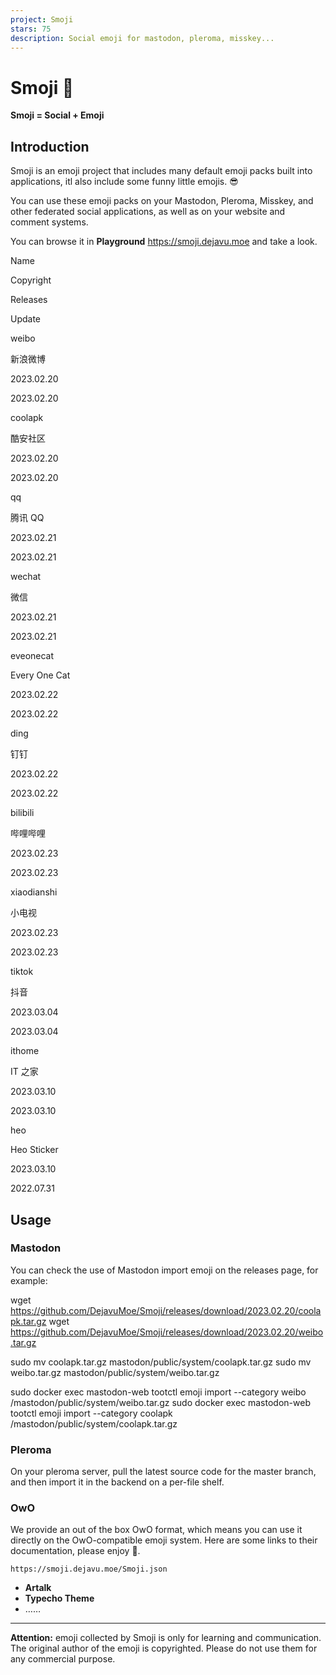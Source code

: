 ```yaml
---
project: Smoji
stars: 75
description: Social emoji for mastodon, pleroma, misskey...
---
```


Smoji 🫣
========

**Smoji = Social + Emoji**

Introduction
------------

Smoji is an emoji project that includes many default emoji packs built into applications, itl also include some funny little emojis. 😎

You can use these emoji packs on your Mastodon, Pleroma, Misskey, and other federated social applications, as well as on your website and comment systems.

You can browse it in **Playground** https://smoji.dejavu.moe and take a look.

Name

Copyright

Releases

Update

weibo

新浪微博

2023.02.20

2023.02.20

coolapk

酷安社区

2023.02.20

2023.02.20

qq

腾讯 QQ

2023.02.21

2023.02.21

wechat

微信

2023.02.21

2023.02.21

eveonecat

Every One Cat

2023.02.22

2023.02.22

ding

钉钉

2023.02.22

2023.02.22

bilibili

哔哩哔哩

2023.02.23

2023.02.23

xiaodianshi

小电视

2023.02.23

2023.02.23

tiktok

抖音

2023.03.04

2023.03.04

ithome

IT 之家

2023.03.10

2023.03.10

heo

Heo Sticker

2023.03.10

2022.07.31

Usage
-----

### Mastodon

You can check the use of Mastodon import emoji on the releases page, for example:

wget https://github.com/DejavuMoe/Smoji/releases/download/2023.02.20/coolapk.tar.gz
wget https://github.com/DejavuMoe/Smoji/releases/download/2023.02.20/weibo.tar.gz

sudo mv coolapk.tar.gz mastodon/public/system/coolapk.tar.gz
sudo mv weibo.tar.gz mastodon/public/system/weibo.tar.gz


sudo docker exec mastodon-web tootctl emoji import --category weibo /mastodon/public/system/weibo.tar.gz
sudo docker exec mastodon-web tootctl emoji import --category coolapk /mastodon/public/system/coolapk.tar.gz

### Pleroma

On your pleroma server, pull the latest source code for the master branch, and then import it in the backend on a per-file shelf.

### OwO

We provide an out of the box OwO format, which means you can use it directly on the OwO-compatible emoji system. Here are some links to their documentation, please enjoy 🤤.

```
https://smoji.dejavu.moe/Smoji.json
```

-   **Artalk**
-   **Typecho Theme**
-   ……

* * *

**Attention:** emoji collected by Smoji is only for learning and communication. The original author of the emoji is copyrighted. Please do not use them for any commercial purpose.
